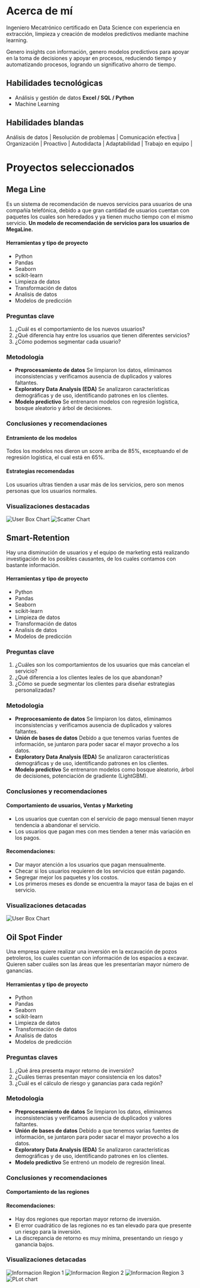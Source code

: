 # Acerca de mí

Ingeniero Mecatrónico certificado en Data Science con experiencia en extracción, limpieza y creación de modelos predictivos mediante machine learning.

Genero insights con información, genero modelos predictivos para apoyar en la toma de decisiones y apoyar en procesos, reduciendo tiempo y automatizando procesos, logrando un significativo ahorro de tiempo.

## Habilidades tecnológicas
- Análisis y gestión de datos **Excel / SQL / Python**
- Machine Learning 

## Habilidades blandas

Análisis de datos | Resolución de problemas | Comunicación efectiva | Organización | Proactivo | Autodidacta | Adaptabilidad | Trabajo en equipo |

# Proyectos seleccionados

## Mega Line
Es un sistema de recomendación de nuevos servicios para usuarios de una compañía telefónica, debido a que gran cantidad de usuarios cuentan con paquetes los cuales son heredados y ya tienen mucho tiempo con el mismo servicio.
**Un modelo de recomendación de servicios para los usuarios de MegaLine.**


#### Herramientas y tipo de proyecto
- Python 
- Pandas
- Seaborn
- scikit-learn
- Limpieza de datos
- Transformación de datos
- Analisis de datos
- Modelos de predicción

### Preguntas clave

1. ¿Cuál es el comportamiento de los nuevos usuarios?
2. ¿Qué diferencia hay entre los usuarios que tienen diferentes servicios?
3. ¿Cómo podemos segmentar cada usuario?



### Metodología

- **Preprocesamiento de datos** Se limpiaron los datos, eliminamos inconsistencias y verificamos ausencia de duplicados y valores faltantes.
- **Exploratory Data Analysis (EDA)** Se analizaron características demográficas y de uso, identificando patrones en los clientes.
- **Modelo predictivo** Se entrenaron modelos con regresión logística, bosque aleatorio y árbol de decisiones.

### Conclusiones y recomendaciones

#### Entramiento de los modelos
Todos los modelos nos dieron un score arriba de 85%, exceptuando el de regresión logística, el cual está en 65%.

#### Estrategias recomendadas

Los usuarios ultras tienden a usar más de los servicios, pero son menos personas que los usuarios normales.

### Visualizaciones destacadas
![User Box Chart](assets/img_megaline.png)
![Scatter Chart](assets/img_megaline_users.png)

## Smart-Retention
Hay una disminución de usuarios y el equipo de marketing está realizando investigación de los posibles causantes, de los cuales contamos con bastante información.

#### Herramientas y tipo de proyecto
- Python
- Pandas
- Seaborn
- scikit-learn
- Limpieza de datos
- Transformación de datos
- Analisis de datos
- Modelos de predicción

### Preguntas clave
1. ¿Cuáles son los comportamientos de los usuarios que más cancelan el servicio?
2. ¿Qué diferencia a los clientes leales de los que abandonan?
3. ¿Cómo se puede segmentar los clientes para diseñar estrategias personalizadas?

### Metodologia

- **Preprocesamiento de datos** Se limpiaron los datos, eliminamos inconsistencias y verificamos ausencia de duplicados y valores faltantes.
- **Unión de bases de datos** Debido a que tenemos varias fuentes de información, se juntaron para poder sacar el mayor provecho a los datos.
- **Exploratory Data Analysis (EDA)** Se analizaron características demográficas y de uso, identificando patrones en los clientes.
- **Modelo predictivo** Se entrenaron modelos como bosque aleatorio, árbol de decisiones, potenciación de gradiente (LightGBM).

### Conclusiones y recomendaciones

#### Comportamiento de usuarios, Ventas y Marketing

- Los usuarios que cuentan con el servicio de pago mensual tienen mayor tendencia a abandonar el servicio.
- Los usuarios que pagan mes con mes tienden a tener más variación en los pagos.

#### Recomendaciones:

- Dar mayor atención a los usuarios que pagan mensualmente.
- Checar si los usuarios requieren de los servicios que están pagando.
- Segregar mejor los paquetes y los costos.
- Los primeros meses es donde se encuentra la mayor tasa de bajas en el servicio.

### Visualizaciones detacadas

![User Box Chart](assets/img_smart_retention.png)


## Oil Spot Finder
Una empresa quiere realizar una inversión en la excavación de pozos petroleros, los cuales cuentan con información de los espacios a excavar. Quieren saber cuáles son las áreas que les presentarían mayor número de ganancias.

#### Herramientas y tipo de proyecto
- Python
- Pandas
- Seaborn
- scikit-learn
- Limpieza de datos
- Transformación de datos
- Analisis de datos
- Modelos de predicción

### Preguntas claves
1. ¿Qué área presenta mayor retorno de inversión?
2. ¿Cuáles tierras presentan mayor consistencia en los datos?
3. ¿Cuál es el cálculo de riesgo y ganancias para cada región?

### Metodología
- **Preprocesamiento de datos** Se limpiaron los datos, eliminamos inconsistencias y verificamos ausencia de duplicados y valores faltantes.
- **Unión de bases de datos** Debido a que tenemos varias fuentes de información, se juntaron para poder sacar el mayor provecho a los datos.
- **Exploratory Data Analysis (EDA)** Se analizaron características demográficas y de uso, identificando patrones en los clientes.
- **Modelo predictivo**  Se entrenó un modelo de regresión lineal.

### Conclusiones y recomendaciones

#### Comportamiento de las regiones

#### Recomendaciones:
- Hay dos regiones que reportan mayor retorno de inversión.
- El error cuadrático de las regiones no es tan elevado para que presente un riesgo para la inversión.
- La discrepancia de retorno es muy mínima, presentando un riesgo y ganancia bajos.

### Visualizaciones detacadas

![Informacion Region 1](assets/img_geo1.png)
![Informacion Region 2](assets/img_geo2.png)
![Informacion Region 3](assets/img_geo3.png)
![PLot chart](assets/img_geodata.png)